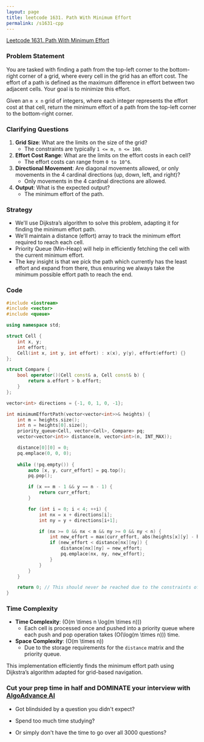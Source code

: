 ```yaml
---
layout: page
title: leetcode 1631. Path With Minimum Effort
permalink: /s1631-cpp
---
```

[Leetcode 1631. Path With Minimum Effort](https://algoadvance.github.io/algoadvance/l1631)
### Problem Statement
You are tasked with finding a path from the top-left corner to the bottom-right corner of a grid, where every cell in the grid has an effort cost. The effort of a path is defined as the maximum difference in effort between two adjacent cells. Your goal is to minimize this effort.

Given an `m x n` grid of integers, where each integer represents the effort cost at that cell, return the minimum effort of a path from the top-left corner to the bottom-right corner.

### Clarifying Questions
1. **Grid Size**: What are the limits on the size of the grid? 
    - The constraints are typically `1 <= m, n <= 100`.
2. **Effort Cost Range**: What are the limits on the effort costs in each cell?
    - The effort costs can range from `0 to 10^6`.
3. **Directional Movement**: Are diagonal movements allowed, or only movements in the 4 cardinal directions (up, down, left, and right)?
    - Only movements in the 4 cardinal directions are allowed.
4. **Output**: What is the expected output?
    - The minimum effort of the path.

### Strategy
- We'll use Dijkstra’s algorithm to solve this problem, adapting it for finding the minimum effort path.
- We'll maintain a distance (effort) array to track the minimum effort required to reach each cell.
- Priority Queue (Min-Heap) will help in efficiently fetching the cell with the current minimum effort.
- The key insight is that we pick the path which currently has the least effort and expand from there, thus ensuring we always take the minimum possible effort path to reach the end.

### Code

```cpp
#include <iostream>
#include <vector>
#include <queue>

using namespace std;

struct Cell {
    int x, y;
    int effort;
    Cell(int x, int y, int effort) : x(x), y(y), effort(effort) {}
};

struct Compare {
    bool operator()(Cell const& a, Cell const& b) {
        return a.effort > b.effort;
    }
};

vector<int> directions = {-1, 0, 1, 0, -1};

int minimumEffortPath(vector<vector<int>>& heights) {
    int m = heights.size();
    int n = heights[0].size();
    priority_queue<Cell, vector<Cell>, Compare> pq;
    vector<vector<int>> distance(m, vector<int>(n, INT_MAX));

    distance[0][0] = 0;
    pq.emplace(0, 0, 0);
    
    while (!pq.empty()) {
        auto [x, y, curr_effort] = pq.top();
        pq.pop();

        if (x == m - 1 && y == n - 1) {
            return curr_effort;
        }

        for (int i = 0; i < 4; ++i) {
            int nx = x + directions[i];
            int ny = y + directions[i+1];

            if (nx >= 0 && nx < m && ny >= 0 && ny < n) {
                int new_effort = max(curr_effort, abs(heights[x][y] - heights[nx][ny]));
                if (new_effort < distance[nx][ny]) {
                    distance[nx][ny] = new_effort;
                    pq.emplace(nx, ny, new_effort);
                }
            }
        }
    }

    return 0; // This should never be reached due to the constraints of the problem.
}
```

### Time Complexity
- **Time Complexity**: \(O(m \times n \log(m \times n))\)
    - Each cell is processed once and pushed into a priority queue where each push and pop operation takes \(O(\log(m \times n))\) time.
- **Space Complexity**: \(O(m \times n)\)
    - Due to the storage requirements for the `distance` matrix and the priority queue.

This implementation efficiently finds the minimum effort path using Dijkstra’s algorithm adapted for grid-based navigation.


### Cut your prep time in half and DOMINATE your interview with [AlgoAdvance AI](https://algoAdvance.com)

- Got blindsided by a question you didn't expect?

- Spend too much time studying?

- Or simply don't have the time to go over all 3000 questions?

